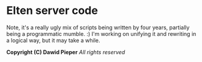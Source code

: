 # Elten server code
Note, it's a really ugly mix of scripts being written by four years, partially being a programmatic mumble. :)
I'm working on unifying it and rewriting in a logical way, but it may take a while.

__Copyright (C) Dawid Pieper__
_All rights reserved_